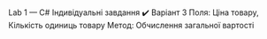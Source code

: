 Lab 1 — C#
Індивідуальні завдання
✔️ Варіант 3
Поля: Ціна товару, Кількість одиниць товару
Метод: Обчислення загальної вартості

